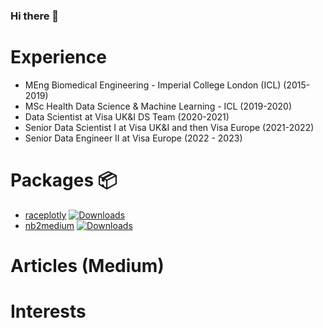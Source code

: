 ### Hi there 👋

# Experience

- MEng Biomedical Engineering - Imperial College London (ICL) (2015-2019)
- MSc Health Data Science & Machine Learning - ICL (2019-2020)
- Data Scientist at Visa UK&I DS Team (2020-2021)
- Senior Data Scientist I at Visa UK&I and then Visa Europe (2021-2022)
- Senior Data Engineer II at Visa Europe (2022 - 2023)

# Packages 📦

- [raceplotly](https://github.com/lucharo/raceplotly) [![Downloads](https://pepy.tech/badge/raceplotly)](https://pepy.tech/project/raceplotly)
- [nb2medium](https://github.com/lucharo/nb2medium) [![Downloads](https://pepy.tech/badge/nb2medium)](https://pepy.tech/project/nb2medium)

# Articles (Medium)

# Interests


<!--
**lucharo/lucharo** is a ✨ _special_ ✨ repository because its `README.md` (this file) appears on your GitHub profile.

Here are some ideas to get you started:

- 🔭 I’m currently working on ...
- 🌱 I’m currently learning ...
- 👯 I’m looking to collaborate on ...
- 🤔 I’m looking for help with ...
- 💬 Ask me about ...
- 📫 How to reach me: ...
- 😄 Pronouns: ...
- ⚡ Fun fact: ...
-->
